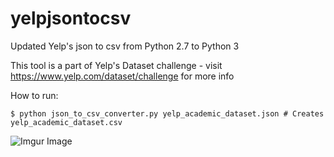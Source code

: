 # yelpjsontocsv
Updated Yelp's json to csv from Python 2.7 to Python 3

This tool is a part of Yelp's Dataset challenge - visit https://www.yelp.com/dataset/challenge for more info

How to run:
```
$ python json_to_csv_converter.py yelp_academic_dataset.json # Creates yelp_academic_dataset.csv
```

![Imgur Image](https://thumbs.gfycat.com/MiserlySelfassuredCougar-size_restricted.gif)
